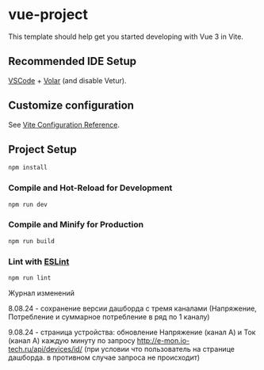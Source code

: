 # vue-project

This template should help get you started developing with Vue 3 in Vite.

## Recommended IDE Setup

[VSCode](https://code.visualstudio.com/) + [Volar](https://marketplace.visualstudio.com/items?itemName=Vue.volar) (and disable Vetur).

## Customize configuration

See [Vite Configuration Reference](https://vitejs.dev/config/).

## Project Setup

```sh
npm install
```

### Compile and Hot-Reload for Development

```sh
npm run dev
```

### Compile and Minify for Production

```sh
npm run build
```

### Lint with [ESLint](https://eslint.org/)

```sh
npm run lint
```

Журнал изменений


8.08.24 - сохранение версии дашборда с тремя каналами (Напряжение, Потребление и суммарное потребление в ряд по 1 каналу)

9.08.24 - страница устройства: обновление Напряжение (канал A) и Ток (канал A) каждую минуту по запросу http://e-mon.io-tech.ru/api/devices/id/ (при условии что пользователь на странице дашборда. в противном случае запроса не происходит)